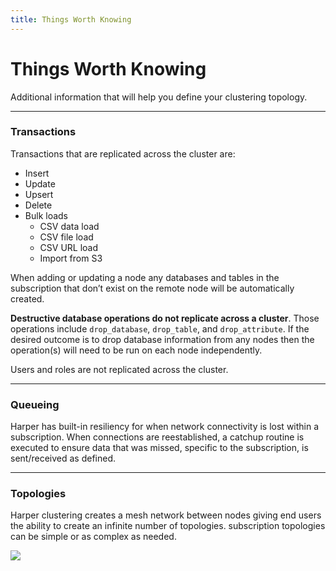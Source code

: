 ```yaml
---
title: Things Worth Knowing
---
```


# Things Worth Knowing

Additional information that will help you define your clustering topology.

---

### Transactions

Transactions that are replicated across the cluster are:

- Insert
- Update
- Upsert
- Delete
- Bulk loads
  - CSV data load
  - CSV file load
  - CSV URL load
  - Import from S3

When adding or updating a node any databases and tables in the subscription that don’t exist on the remote node will be automatically created.

**Destructive database operations do not replicate across a cluster**. Those operations include `drop_database`, `drop_table`, and `drop_attribute`. If the desired outcome is to drop database information from any nodes then the operation(s) will need to be run on each node independently.

Users and roles are not replicated across the cluster.

---

### Queueing

Harper has built-in resiliency for when network connectivity is lost within a subscription. When connections are reestablished, a catchup routine is executed to ensure data that was missed, specific to the subscription, is sent/received as defined.

---

### Topologies

Harper clustering creates a mesh network between nodes giving end users the ability to create an infinite number of topologies. subscription topologies can be simple or as complex as needed.

![](/img/v4.4/clustering/figure6.png)
